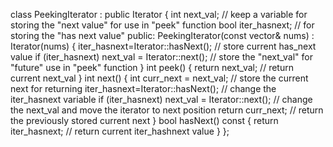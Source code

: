 class PeekingIterator : public Iterator {
int next_val; // keep a variable for storing the "next value" for use in "peek" function
bool iter_hasnext; // for storing the "has next value"
public:
PeekingIterator(const vector<int>& nums) : Iterator(nums) {
iter_hasnext=Iterator::hasNext(); // store current has_next value
if (iter_hasnext)
next_val = Iterator::next(); // store the "next_val" for "future" use in "peek" function
}
int peek() {
return next_val; // return current next_val
}
int next() {
int curr_next = next_val; // store the current next for returning
iter_hasnext=Iterator::hasNext(); // change the iter_hasnext variable
if (iter_hasnext)
next_val = Iterator::next(); // change the next_val and move the iterator to next position
return curr_next; // return the previously stored current next
}
bool hasNext() const {
return iter_hasnext; // return current iter_hashnext value
}
};